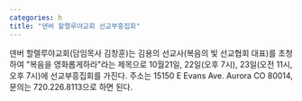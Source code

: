 ```yaml
---
categories: h
title: "덴버 할렐루야교회 선교부흥집회"
---
```

덴버 할렐루야교회(담임목사 김창훈)는 김용의 선교사(복음의 빛 선교협회 대표)를 초청하여 "복음을 영화롭게하라"라는 제목으로 10월21일, 22일(오후 7시), 23일(오전 11시, 오후 7시)에 선교부흥집회를 가진다. 주소는 15150 E Evans Ave. Aurora CO 80014, 문의는 720.226.8113으로 하면 된다.